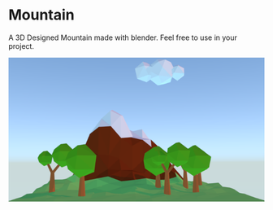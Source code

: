 # Mountain

A 3D Designed Mountain made with blender. Feel free to use in your project.

![Alt text](render.png)